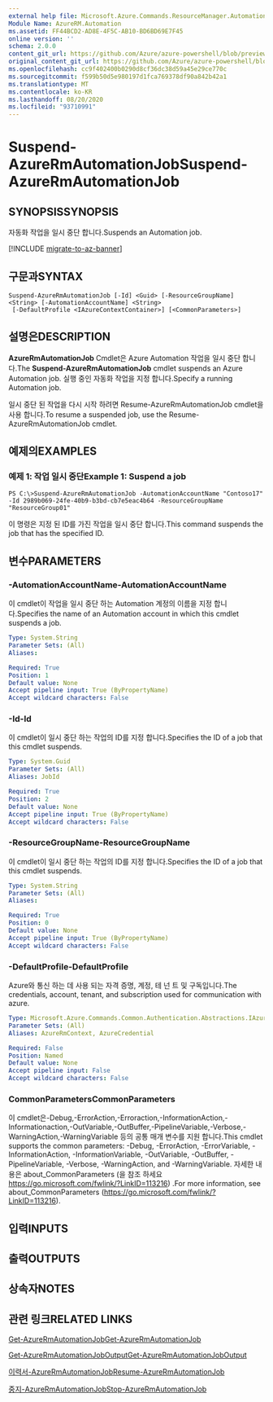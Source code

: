 ```yaml
---
external help file: Microsoft.Azure.Commands.ResourceManager.Automation.dll-Help.xml
Module Name: AzureRM.Automation
ms.assetid: FF44BCD2-AD8E-4F5C-AB10-BD6BD69E7F45
online version: ''
schema: 2.0.0
content_git_url: https://github.com/Azure/azure-powershell/blob/preview/src/ResourceManager/Automation/Commands.Automation/help/Suspend-AzureRMAutomationJob.md
original_content_git_url: https://github.com/Azure/azure-powershell/blob/preview/src/ResourceManager/Automation/Commands.Automation/help/Suspend-AzureRMAutomationJob.md
ms.openlocfilehash: cc9f402400b0290d8cf36dc38d59a45e29ce770c
ms.sourcegitcommit: f599b50d5e980197d1fca769378df90a842b42a1
ms.translationtype: MT
ms.contentlocale: ko-KR
ms.lasthandoff: 08/20/2020
ms.locfileid: "93710991"
---
```

# <span data-ttu-id="b6d84-101">Suspend-AzureRmAutomationJob</span><span class="sxs-lookup"><span data-stu-id="b6d84-101">Suspend-AzureRmAutomationJob</span></span>

## <span data-ttu-id="b6d84-102">SYNOPSIS</span><span class="sxs-lookup"><span data-stu-id="b6d84-102">SYNOPSIS</span></span>
<span data-ttu-id="b6d84-103">자동화 작업을 일시 중단 합니다.</span><span class="sxs-lookup"><span data-stu-id="b6d84-103">Suspends an Automation job.</span></span>

[!INCLUDE [migrate-to-az-banner](../../includes/migrate-to-az-banner.md)]

## <span data-ttu-id="b6d84-104">구문과</span><span class="sxs-lookup"><span data-stu-id="b6d84-104">SYNTAX</span></span>

```
Suspend-AzureRmAutomationJob [-Id] <Guid> [-ResourceGroupName] <String> [-AutomationAccountName] <String>
 [-DefaultProfile <IAzureContextContainer>] [<CommonParameters>]
```

## <span data-ttu-id="b6d84-105">설명은</span><span class="sxs-lookup"><span data-stu-id="b6d84-105">DESCRIPTION</span></span>
<span data-ttu-id="b6d84-106">**AzureRmAutomationJob** Cmdlet은 Azure Automation 작업을 일시 중단 합니다.</span><span class="sxs-lookup"><span data-stu-id="b6d84-106">The **Suspend-AzureRmAutomationJob** cmdlet suspends an Azure Automation job.</span></span>
<span data-ttu-id="b6d84-107">실행 중인 자동화 작업을 지정 합니다.</span><span class="sxs-lookup"><span data-stu-id="b6d84-107">Specify a running Automation job.</span></span>

<span data-ttu-id="b6d84-108">일시 중단 된 작업을 다시 시작 하려면 Resume-AzureRmAutomationJob cmdlet을 사용 합니다.</span><span class="sxs-lookup"><span data-stu-id="b6d84-108">To resume a suspended job, use the Resume-AzureRmAutomationJob cmdlet.</span></span>

## <span data-ttu-id="b6d84-109">예제의</span><span class="sxs-lookup"><span data-stu-id="b6d84-109">EXAMPLES</span></span>

### <span data-ttu-id="b6d84-110">예제 1: 작업 일시 중단</span><span class="sxs-lookup"><span data-stu-id="b6d84-110">Example 1: Suspend a job</span></span>
```
PS C:\>Suspend-AzureRmAutomationJob -AutomationAccountName "Contoso17" -Id 2989b069-24fe-40b9-b3bd-cb7e5eac4b64 -ResourceGroupName "ResourceGroup01"
```

<span data-ttu-id="b6d84-111">이 명령은 지정 된 ID를 가진 작업을 일시 중단 합니다.</span><span class="sxs-lookup"><span data-stu-id="b6d84-111">This command suspends the job that has the specified ID.</span></span>

## <span data-ttu-id="b6d84-112">변수</span><span class="sxs-lookup"><span data-stu-id="b6d84-112">PARAMETERS</span></span>

### <span data-ttu-id="b6d84-113">-AutomationAccountName</span><span class="sxs-lookup"><span data-stu-id="b6d84-113">-AutomationAccountName</span></span>
<span data-ttu-id="b6d84-114">이 cmdlet이 작업을 일시 중단 하는 Automation 계정의 이름을 지정 합니다.</span><span class="sxs-lookup"><span data-stu-id="b6d84-114">Specifies the name of an Automation account in which this cmdlet suspends a job.</span></span>

```yaml
Type: System.String
Parameter Sets: (All)
Aliases: 

Required: True
Position: 1
Default value: None
Accept pipeline input: True (ByPropertyName)
Accept wildcard characters: False
```

### <span data-ttu-id="b6d84-115">-Id</span><span class="sxs-lookup"><span data-stu-id="b6d84-115">-Id</span></span>
<span data-ttu-id="b6d84-116">이 cmdlet이 일시 중단 하는 작업의 ID를 지정 합니다.</span><span class="sxs-lookup"><span data-stu-id="b6d84-116">Specifies the ID of a job that this cmdlet suspends.</span></span>

```yaml
Type: System.Guid
Parameter Sets: (All)
Aliases: JobId

Required: True
Position: 2
Default value: None
Accept pipeline input: True (ByPropertyName)
Accept wildcard characters: False
```

### <span data-ttu-id="b6d84-117">-ResourceGroupName</span><span class="sxs-lookup"><span data-stu-id="b6d84-117">-ResourceGroupName</span></span>
<span data-ttu-id="b6d84-118">이 cmdlet이 일시 중단 하는 작업의 ID를 지정 합니다.</span><span class="sxs-lookup"><span data-stu-id="b6d84-118">Specifies the ID of a job that this cmdlet suspends.</span></span>

```yaml
Type: System.String
Parameter Sets: (All)
Aliases: 

Required: True
Position: 0
Default value: None
Accept pipeline input: True (ByPropertyName)
Accept wildcard characters: False
```

### <span data-ttu-id="b6d84-119">-DefaultProfile</span><span class="sxs-lookup"><span data-stu-id="b6d84-119">-DefaultProfile</span></span>
<span data-ttu-id="b6d84-120">Azure와 통신 하는 데 사용 되는 자격 증명, 계정, 테 넌 트 및 구독입니다.</span><span class="sxs-lookup"><span data-stu-id="b6d84-120">The credentials, account, tenant, and subscription used for communication with azure.</span></span>

```yaml
Type: Microsoft.Azure.Commands.Common.Authentication.Abstractions.IAzureContextContainer
Parameter Sets: (All)
Aliases: AzureRmContext, AzureCredential

Required: False
Position: Named
Default value: None
Accept pipeline input: False
Accept wildcard characters: False
```

### <span data-ttu-id="b6d84-121">CommonParameters</span><span class="sxs-lookup"><span data-stu-id="b6d84-121">CommonParameters</span></span>
<span data-ttu-id="b6d84-122">이 cmdlet은-Debug,-ErrorAction,-Erroraction,-InformationAction,-Informationaction,-OutVariable,-OutBuffer,-PipelineVariable,-Verbose,-WarningAction,-WarningVariable 등의 공통 매개 변수를 지원 합니다.</span><span class="sxs-lookup"><span data-stu-id="b6d84-122">This cmdlet supports the common parameters: -Debug, -ErrorAction, -ErrorVariable, -InformationAction, -InformationVariable, -OutVariable, -OutBuffer, -PipelineVariable, -Verbose, -WarningAction, and -WarningVariable.</span></span> <span data-ttu-id="b6d84-123">자세한 내용은 about_CommonParameters (을 참조 하세요 https://go.microsoft.com/fwlink/?LinkID=113216) .</span><span class="sxs-lookup"><span data-stu-id="b6d84-123">For more information, see about_CommonParameters (https://go.microsoft.com/fwlink/?LinkID=113216).</span></span>

## <span data-ttu-id="b6d84-124">입력</span><span class="sxs-lookup"><span data-stu-id="b6d84-124">INPUTS</span></span>

## <span data-ttu-id="b6d84-125">출력</span><span class="sxs-lookup"><span data-stu-id="b6d84-125">OUTPUTS</span></span>

## <span data-ttu-id="b6d84-126">상속자</span><span class="sxs-lookup"><span data-stu-id="b6d84-126">NOTES</span></span>

## <span data-ttu-id="b6d84-127">관련 링크</span><span class="sxs-lookup"><span data-stu-id="b6d84-127">RELATED LINKS</span></span>

[<span data-ttu-id="b6d84-128">Get-AzureRmAutomationJob</span><span class="sxs-lookup"><span data-stu-id="b6d84-128">Get-AzureRmAutomationJob</span></span>](./Get-AzureRMAutomationJob.md)

[<span data-ttu-id="b6d84-129">Get-AzureRmAutomationJobOutput</span><span class="sxs-lookup"><span data-stu-id="b6d84-129">Get-AzureRmAutomationJobOutput</span></span>](./Get-AzureRMAutomationJobOutput.md)

[<span data-ttu-id="b6d84-130">이력서-AzureRmAutomationJob</span><span class="sxs-lookup"><span data-stu-id="b6d84-130">Resume-AzureRmAutomationJob</span></span>](./Resume-AzureRMAutomationJob.md)

[<span data-ttu-id="b6d84-131">중지-AzureRmAutomationJob</span><span class="sxs-lookup"><span data-stu-id="b6d84-131">Stop-AzureRmAutomationJob</span></span>](./Stop-AzureRMAutomationJob.md)



